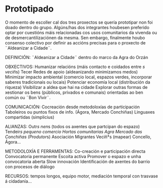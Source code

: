 # Prototipado

O momento de escoller cal dos tres proxectos se quería prototipar non foi doado dentro do grupo. Algúns/has dos integrantes houbesen preferido optar por cuestións máis relacionadas cos usos comunitarios da vivenda ou de desmercantilizaciónen da mesma. Sen embargo, finalmente houbo consenso colectivo por definir as accións precisas para o proxecto de ¨Aldeanizar a Cidade¨. 



DEFINICIÓN: ¨Aldeanizar a Cidade¨ dentro do marco da Agra do Orzán

OBXECTIVOS:
Humanizar relacións (máis contacto e coidados entre *s veciñ*s)
Tecer Redes de apoio (aldeanizando minimizamos medos)
Minimizar impacto ambiental (comercio local, espazos verdes, incorporar saberes tradicionais ou locais)
Potenciar economía local (distribución da riqueza)
Visibilizar a aldea que hai na cidade
Explorar outras formas de xestionar os bens (públicos, privados e comunais) orientadas ao ben común ou ¨Bon Vivir¨.

COMUNICACIÓN: 
Cocreación desde metodoloxías de participación
Taboleiros ou puntos fixos de info. (Ágora, Mercado Conchiñas)
Linguaxes compartidas (simplicius)

ALIANZAS:
Outr*s nen*s (todos os axentes que partcipan do espazo)
Tendeir*s pequeno comercio
Hortas comunitarias Agra
Mercado das Conchiñas (Produtor*s)
Asociación Migrantes
Veciñ*s (mapear)
Concello, Ágora...

METODOLOXÍA E FERRAMENTAS:
Co-creación e participación directa
Convocatoria permanente
Escoita activa
Promover o espazo e unha convocatoria aberta
Slow innovación
Identificación de axentes do barrio con procesos de diálogo

RECURSOS: tempos longos, equipo motor, mediación temporal con trasvase á cidadanía...

